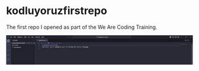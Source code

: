# kodluyoruzfirstrepo
The first repo I opened as part of the We Are Coding Training.

![FirstPicture](picture.png)